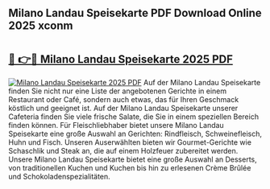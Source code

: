 ## Milano Landau Speisekarte PDF Download Online 2025 xconm

# <h2><a href="http://gc5gsxs.nevu.top/?p=Milano+Landau+Speisekarte">🔗 👉🔴 Milano Landau Speisekarte 2025 PDF</a></h2>

[![Milano Landau Speisekarte 2025 PDF](https://i.imgur.com/dBaPXMq.png)](http://gc5gsxs.nevu.top/?p=Milano+Landau+Speisekarte)
Auf der Milano Landau Speisekarte finden Sie nicht nur eine Liste der angebotenen Gerichte in einem Restaurant oder Café, sondern auch etwas, das für Ihren Geschmack köstlich und geeignet ist. Auf der Milano Landau Speisekarte unserer Cafeteria finden Sie viele frische Salate, die Sie in einem speziellen Bereich finden können. Für Fleischliebhaber bietet unsere Milano Landau Speisekarte eine große Auswahl an Gerichten: Rindfleisch, Schweinefleisch, Huhn und Fisch. Unseren Auserwählten bieten wir Gourmet-Gerichte wie Schaschlik und Steak an, die auf einem Holzfeuer zubereitet werden. Unsere Milano Landau Speisekarte bietet eine große Auswahl an Desserts, von traditionellen Kuchen und Kuchen bis hin zu erlesenen Crème Brûlée und Schokoladenspezialitäten.
